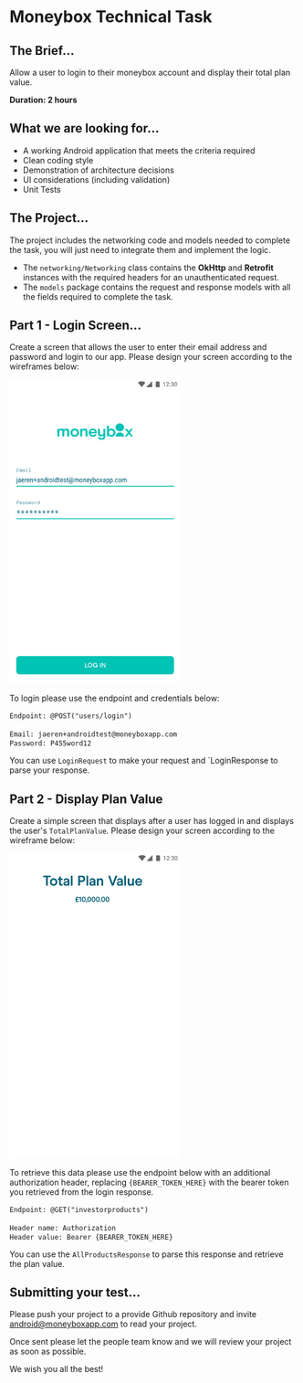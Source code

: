 # Moneybox Technical Task

## The Brief…
Allow a user to login to their moneybox account and display their total plan value.

**Duration: 2 hours**

## What we are looking for…
- A working Android application that meets the criteria required
- Clean coding style
- Demonstration of architecture decisions
- UI considerations (including validation)
- Unit Tests

## The Project…
The project includes the networking code and models needed to complete the task, you will just need to integrate them and implement the logic.

- The `networking/Networking` class contains the **OkHttp** and **Retrofit** instances with the required headers for an unauthenticated request.
- The `models` package contains the request and response models with all the fields required to complete the task.

## Part 1 - Login Screen…
Create a screen that allows the user to enter their email address and password and login to our app.  Please design your screen according to the wireframes below:

<img src="/images/login.png" alt="Login" width="300"/>

To login please use the endpoint and credentials below:
```
Endpoint: @POST("users/login")

Email: jaeren+androidtest@moneyboxapp.com
Password: P455word12
```
You can use `LoginRequest` to make your request and `LoginResponse to parse your response.

## Part 2 - Display Plan Value
Create a simple screen that displays after a user has logged in and displays the user's `TotalPlanValue`.  Please design your screen according to the wireframe below:

<img src="/images/accounts.png" alt="Accounts" width="300"/>

To retrieve this data please use the endpoint below with an additional authorization header, replacing `{BEARER_TOKEN_HERE}` with the bearer token you retrieved from the login response.

```
Endpoint: @GET("investorproducts")

Header name: Authorization
Header value: Bearer {BEARER_TOKEN_HERE}
```
You can use the `AllProductsResponse` to parse this response and retrieve the plan value.

## Submitting your test…
Please push your project to a provide Github repository and invite android@moneyboxapp.com to read your project.

Once sent please let the people team know and we will review your project as soon as possible.

We wish you all the best!

